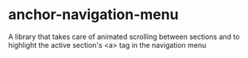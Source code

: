# anchor-navigation-menu
A library that takes care of animated scrolling between sections and to highlight the active section's &lt;a> tag in the navigation menu
